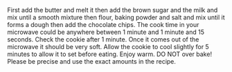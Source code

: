 First add the butter and melt it then add the brown sugar and the milk and mix until a smooth mixture then flour, baking powder and salt and mix until it forms a dough then add the chocolate chips. The cook time in your microwave could be anywhere between 1 minute and 1 minute and 15 seconds. Check the cookie after 1 minute. Once it comes out of the microwave it should be very soft. Allow the cookie to cool slightly for 5 minutes to allow it to set before eating. Enjoy warm. DO NOT over bake! Please be precise and use the exact amounts in the recipe.